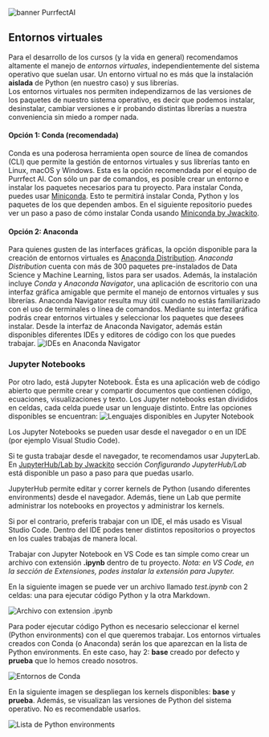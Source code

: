 
![banner PurrfectAI](purrfectAI_banner.png)


## Entornos virtuales



Para el desarrollo de los cursos (y la vida en general) recomendamos altamente el manejo de *entornos virtuales*, independientemente del sistema operativo que suelan usar. 
Un entorno virtual no es más que la instalación __aislada__ de Python (en nuestro caso) y sus librerías.  
Los entornos virtuales nos permiten independizarnos de las versiones de los paquetes de nuestro sistema operativo, es decir que podemos instalar, desinstalar, cambiar versiones e ir probando distintas librerías a nuestra conveniencia sin miedo a romper nada.


#### Opción 1: Conda (recomendada)
Conda es una poderosa herramienta open source de línea de comandos (CLI) que permite la gestión de entornos virtuales y sus librerías tanto en Linux, macOS y Windows. Esta es la opción recomendada por el equipo de Purrfect AI.
Con sólo un par de comandos, es posible crear un entorno e instalar los paquetes necesarios para tu proyecto.
Para instalar Conda, puedes usar [Miniconda](https://docs.anaconda.com/miniconda/). Esto te permitirá instalar Conda, Python y los paquetes de los que dependen ambos.
En el siguiente repositorio puedes ver un paso a paso de cómo instalar Conda usando [Miniconda by Jwackito](https://github.com/jwackito/conda-environments-tutorial/blob/main/Conda%20Environments.md).

#### Opción 2: Anaconda

Para quienes gusten de las interfaces gráficas, la opción disponible para la creación de entornos virtuales es [Anaconda Distribution](https://docs.anaconda.com/navigator/).
*Anaconda Distribution* cuenta con más de 300 paquetes pre-instalados de Data Science y Machine Learning, listos para ser usados. 
Además, la instalación incluye *Conda* y *Anaconda Navigator*, una aplicación de escritorio con una interfaz gráfica amigable que permite el manejo de entornos virtuales y sus librerías. 
Anaconda Navigator resulta muy útil cuando no estás familiarizado con el uso de terminales o línea de comandos. Mediante su interfaz gráfica podrás crear entornos virtuales y seleccionar los paquetes que desees instalar.
Desde la interfaz de Anaconda Navigator, además están disponibles diferentes IDEs y editores de código con los que puedes trabajar. 
![IDEs en Anaconda Navigator](navigator.png)

### Jupyter Notebooks

Por otro lado, está Jupyter Notebook. Ésta es una aplicación web de código abierto que permite crear y compartir documentos que contienen código, ecuaciones, visualizaciones y texto.
Los Jupyter notebooks estan divididos en celdas, cada celda puede usar un lenguaje distinto. Entre las opciones disponibles se encuentran: 
![Lenguajes disponibles en Jupyter Notebook](cell_options.png)

Los Jupyter Notebooks se pueden usar desde el navegador o en un IDE (por ejemplo Visual Studio Code).

Si te gusta trabajar desde el navegador, te recomendamos usar JupyterLab. En [ JupyterHub/Lab by Jwackito](https://github.com/jwackito/conda-environments-tutorial/blob/main/Conda%20Environments.md) sección _Configurando JupyterHub/Lab_ está disponible un paso a paso para que puedas usarlo. 

JupyterHub permite editar y correr kernels de Python (usando diferentes environments) desde el navegador. Además, tiene un Lab que permite administrar los notebooks en proyectos y administrar los kernels.

Si por el contrario, preferis trabajar con un IDE, el más usado es Visual Studio Code.
Dentro del IDE podes tener distintos repositorios o proyectos en los cuales trabajas de manera local. 

Trabajar con Jupyter Notebook en VS Code es tan simple como crear un archivo con extensión **.ipynb** dentro de tu proyecto.
*Nota: en VS Code, en la sección de Extensiones, podes instalar la extensión para Jupyter.*

En la siguiente imagen se puede ver un archivo llamado _test.ipynb_ con 2 celdas: una para ejecutar código Python y la otra Markdown. 

![Archivo con extension .ipynb](file_ipynb.png)

Para poder ejecutar código Python es necesario seleccionar el kernel (Python environments) con el que queremos trabajar. 
Los entornos virtuales creados con Conda (o Anaconda) serán los que aparezcan en la lista de Python environments. En este caso, hay 2: **base** creado por defecto y **prueba** que lo hemos creado nosotros.

![Entornos de Conda](conda_envs.png)

En la siguiente imagen se despliegan los kernels disponibles: **base** y **prueba**. 
Además, se visualizan las versiones de Python del sistema operativo. No es recomendable usarlos. 

![Lista de Python environments](list_python_envs.png)
